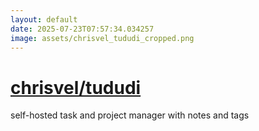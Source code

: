 ```yaml
---
layout: default
date: 2025-07-23T07:57:34.034257
image: assets/chrisvel_tududi_cropped.png
---
```


# [chrisvel/tududi](https://github.com/chrisvel/tududi)

self-hosted task and project manager with notes and tags
